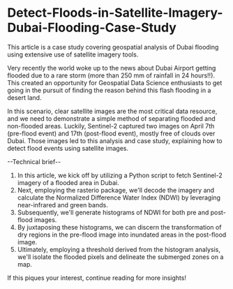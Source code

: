 # Detect-Floods-in-Satellite-Imagery-Dubai-Flooding-Case-Study

This article is a case study covering geospatial analysis of Dubai flooding using extensive use of satellite imagery tools.

Very recently the world woke up to the news about Dubai Airport getting flooded due to a rare storm (more than 250 mm of rainfall in 24 hours!!). This created an opportunity for Geospatial Data Science enthusiasts to get going in the pursuit of finding the reason behind this flash flooding in a desert land. 

In this scenario, clear satellite images are the most critical data resource, and we need to demonstrate a simple method of separating flooded and non-flooded areas. Luckily, Sentinel-2 captured two images on April 7th (pre-flood event) and 17th (post-flood event), mostly free of clouds over Dubai. Those images led to this analysis and case study, explaining how to detect flood events using satellite images.

--Technical brief--

1. In this article, we kick off by utilizing a Python script to fetch Sentinel-2 imagery of a flooded area in Dubai. 
2. Next, employing the rasterio package, we'll decode the imagery and calculate the Normalized Difference Water Index (NDWI) by leveraging near-infrared and green bands. 
3. Subsequently, we'll generate histograms of NDWI for both pre and post-flood images. 
4. By juxtaposing these histograms, we can discern the transformation of dry regions in the pre-flood image into inundated areas in the post-flood image. 
5. Ultimately, employing a threshold derived from the histogram analysis, we'll isolate the flooded pixels and delineate the submerged zones on a map.

If this piques your interest, continue reading for more insights!
